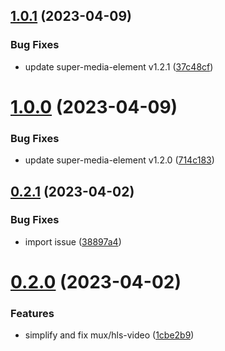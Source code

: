 ## [1.0.1](https://github.com/luwes/hls-video-element/compare/v1.0.0...v1.0.1) (2023-04-09)


### Bug Fixes

* update super-media-element v1.2.1 ([37c48cf](https://github.com/luwes/hls-video-element/commit/37c48cfe71967ec59723677f3cc4ac180b658c8c))



# [1.0.0](https://github.com/luwes/hls-video-element/compare/v0.2.1...v1.0.0) (2023-04-09)


### Bug Fixes

* update super-media-element v1.2.0 ([714c183](https://github.com/luwes/hls-video-element/commit/714c1836041248701700525edc09eccbf414310e))



## [0.2.1](https://github.com/luwes/hls-video-element/compare/v0.2.0...v0.2.1) (2023-04-02)


### Bug Fixes

* import issue ([38897a4](https://github.com/luwes/hls-video-element/commit/38897a4bbe55f317072303e23796aa2c0d604127))



# [0.2.0](https://github.com/luwes/hls-video-element/compare/v0.0.3...v0.2.0) (2023-04-02)


### Features

* simplify and fix mux/hls-video ([1cbe2b9](https://github.com/luwes/hls-video-element/commit/1cbe2b9c5e2ef66173581a3ade22c815c398c62c))



